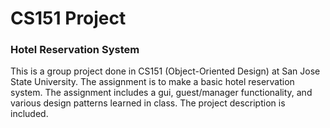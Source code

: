 # CS151 Project

### Hotel Reservation System
This is a group project done in CS151 (Object-Oriented Design) at San Jose State University. The assignment is to make a basic hotel reservation system. The assignment includes a gui, guest/manager functionality, and various design patterns learned in class. The project description is included.
